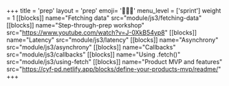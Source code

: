 +++
title = 'prep'
layout = 'prep'
emoji= '🧑🏿‍💻'
menu_level = ['sprint']
weight = 1
[[blocks]]
name="Fetching data"
src="module/js3/fetching-data"
[[blocks]]
name="Step-through-prep workshop"
src="https://www.youtube.com/watch?v=J-0XkB54yp8"
[[blocks]]
name="Latency"
src="module/js3/latency"
[[blocks]]
name="Asynchrony"
src="module/js3/asynchrony"
[[blocks]]
name="Callbacks"
src="module/js3/callbacks"
[[blocks]]
name="Using .fetch()"
src="module/js3/using-fetch"
[[blocks]]
name="Product MVP and features"
src="https://cyf-pd.netlify.app/blocks/define-your-products-mvp/readme/"
+++
